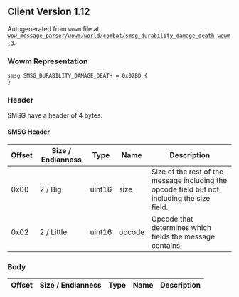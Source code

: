 ## Client Version 1.12

Autogenerated from `wowm` file at [`wow_message_parser/wowm/world/combat/smsg_durability_damage_death.wowm:3`](https://github.com/gtker/wow_messages/tree/main/wow_message_parser/wowm/world/combat/smsg_durability_damage_death.wowm#L3).

### Wowm Representation
```rust,ignore
smsg SMSG_DURABILITY_DAMAGE_DEATH = 0x02BD {
}
```
### Header
SMSG have a header of 4 bytes.

#### SMSG Header
| Offset | Size / Endianness | Type   | Name   | Description |
| ------ | ----------------- | ------ | ------ | ----------- |
| 0x00   | 2 / Big           | uint16 | size   | Size of the rest of the message including the opcode field but not including the size field.|
| 0x02   | 2 / Little        | uint16 | opcode | Opcode that determines which fields the message contains.|
### Body
| Offset | Size / Endianness | Type | Name | Description |
| ------ | ----------------- | ---- | ---- | ----------- |
